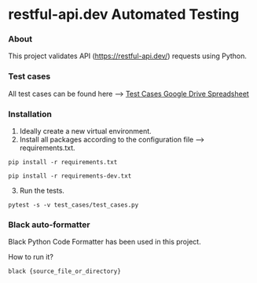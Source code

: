# restful-api.dev Automated Testing

### About
This project validates API (https://restful-api.dev/) requests using Python.

### Test cases
All test cases can be found here --> [Test Cases Google Drive Spreadsheet](https://docs.google.com/spreadsheets/d/1L1iMLvqR2pIhWtosHN5n9aBJv2TSCWrx7HEyHp5Ao3I/edit?usp=sharing)

### Installation
1. Ideally create a new virtual environment.
2. Install all packages according to the configuration file --> requirements.txt.
```commandline 
pip install -r requirements.txt
```
```commandline 
pip install -r requirements-dev.txt
```
3. Run the tests.
```commandline
pytest -s -v test_cases/test_cases.py
```

### Black auto-formatter 
Black Python Code Formatter has been used in this project.

How to run it?
```commandline
black {source_file_or_directory}
```